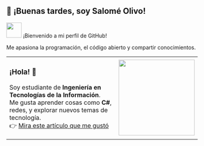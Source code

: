 ## 👋 ¡Buenas tardes, soy Salomé Olivo!

<img src="https://media.giphy.com/media/hvRJCLFzcasrR4ia7z/giphy.gif" width="40">  
¡Bienvenido a mi perfil de GitHub!

Me apasiona la programación, el código abierto y compartir conocimientos.
<table>
  <tr>
    <td>

### ¡Hola! 👋  
Soy estudiante de **Ingeniería en Tecnologías de la Información**.  
Me gusta aprender cosas como **C#**, redes, y explorar nuevos temas de tecnología.  
👉 [Mira este artículo que me gustó](https://medium.com/data-science/exploring-data-analysis-via-natural-language-approach-1-224965d1fb16)

</td>
    <td>
      <img src="https://user-images.githubusercontent.com/113302094/211284885-f4291eef-88a6-48cb-a06e-28c3481a75b0.gif" width="200">
    </td>
  </tr>
</table>
